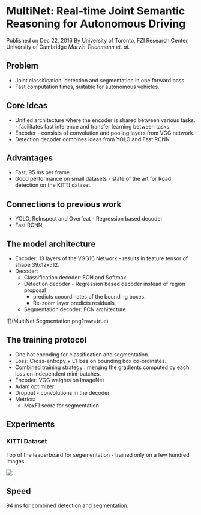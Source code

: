 # MultiNet: Real-time Joint Semantic Reasoning for Autonomous Driving

Published on Dec 22, 2016
By University of Toronto, FZI Research Center, University of Cambridge
*Marvin Teichmann et. al.*

## Problem 
* Joint classification, detection and segmentation in one forward pass.
* Fast computation times, suitable for autonomous vehicles.

## Core Ideas
* Unified architecture where the encoder is shared between various tasks. - facilitates fast inference and transfer learning between tasks.
* Encoder - consists of convolution and pooling layers from VGG network.
* Detection decoder combines ideas from YOLO and Fast RCNN.

## Advantages
* Fast, 95 ms per frame 
* Good performance on small datasets - state of the art for Road detection on the KITTI dataset.

## Connections to previous work
* YOLO, ReInspect and Overfeat - Regression based decoder
* Fast RCNN

## The model architecture
* Encoder: 
  13 layers of the VGG16 Network - results in feature tensor of shape 39x12x512.
* Decoder:
  * Classification decoder: FCN and Softmax
  * Detection decoder - Regression based decoder instead of region proposal
    - predicts cooordinates of the bounding boxes.
    - Re-zoom layer predicts residuals.
  * Segmentation decoder: FCN architecture

![](MultiNet Segmentation.png?raw=true)

## The training protocol
* One hot encoding for classification and segmentation.
* Loss: Cross-entropy + L1 loss on bounding box co-ordinates.
* Combined training strategy : merging the gradients computed by each loss on independent mini-batches.
* Encoder: VGG weights on ImageNet
* Adam optimizer
* Dropout - convolutions in the decoder
* Metrics:
  - MaxF1 score for segmentation
  

## Experiments
### KITTI Dataset
Top of the leaderboard for segementation - trained only on a few hundred images.

![](multiietOutput.png?raw=true)

## Speed
94 ms for combined detection and segmentation.




